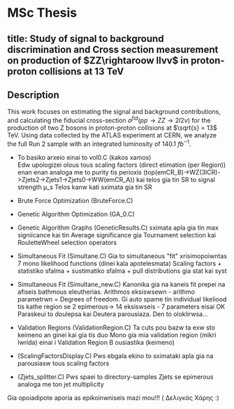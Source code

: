 # MSc Thesis

## title: Study of signal to background discrimination and Cross section measurement on production of $ZZ\rightaroow llvv$ in proton-proton collisions at 13 TeV

## Description

This work focuses on estimating the signal and background contributions, and calculating the fiducial cross-section $σ^{fid}(pp\rightarrow ZZ\rightarrow 2l2ν)$ for the production of two Z bosons in proton-proton collisions at $\sqrt{s} = 13$ TeV. Using data collected by the ATLAS experiment at CERN, we analyze the full Run 2 sample with an integrated luminosity of 140.1 $fb^{−1}$. 

* To basiko arxeio einai to vol0.C (kakos xamos)	
	Edw upologizei olous tous scaling factors (direct etimation (per Region)) enan enan analoga me to 
	purity tis perioxis (top(emCR_B)->WZ(3lCR)->Zjets2->Zjets1->Zjets0->WW(emCR_A)) kai telos gia tin SR
	to signal strength μ_s
	Telos kanw kati sximata gia tin SR
	
* Brute Force Optimization (BruteForce.C)

* Genetic Algorithm Optimization (GA_0.C)

* Genetic Algorithm Graphs (GeneticResults.C)
	sximata apla gia tin max signiicance kai tin Average significance gia Tournament selection kai 
	RouletteWheel selection operators 
	
* Simultaneous Fit (Simultane.C)
	Gia to simultaneous "fit" xrisimopoiwntas 7 mono likelihood functions (dinei kala apotelesmata)
	Scaling factors + statistiko sfalma + sustimatiko sfalma + pull distributions gia stat kai syst 
	
* Simultaneous Fit (Simultane_new.C)
	Kanonika gia na kaneis fit prepei na afiseis bathmous eleutherias. Arithmos eksiswsewn - arithmo 
	parametrwn = Degrees of freedom. Gi auto spame tin individual likeliood tis kathe region se 2 
	epimerous-> 14 eksiswseis - 7 parameters eisai OK
	Paraskeui to doulepsa kai Deutera parousiaza. Den to oloklirwsa...
	
* Validation Regions (ValidationRegion.C)
	Ta cuts pou bazw ta exw sto keimeno an ginei kai gia tis duo
	Mono gia mia validation region (mikri lwrida) einai i Validation Region B ousiastika (keimeno)
	
* (ScalingFactorsDisplay.C)
	Pws ebgala ekino to sximataki apla gia na parousiasw tous scaling factors
	
* (Zjets_splitter.C)
	Pws spaei to directory-samples Zjets se epimerous analoga me ton jet multiplicity
	
Gia opoiadipote aporia as epikoinwniseis mazi mou!!! ( Δελιγκάς Χάρης :)
